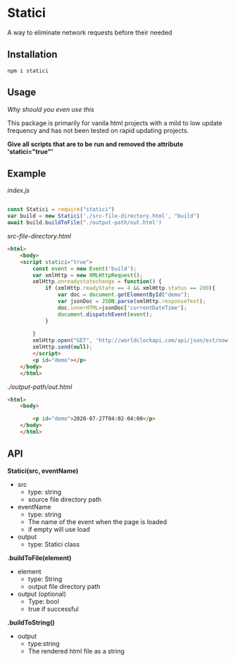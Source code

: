 # Statici
A way to eliminate network requests before their needed


## Installation


```
npm i statici
```
## Usage
_Why should you even use this_

This package is primarily for vanila html projects with a mild to low update frequency and has not been tested on rapid updating projects.

**Give all scripts that are to be run and removed the attribute 'statici="true"'**

## Example

*index.js*
``` javascript

const Statici = require("statici")
var build = new Statici('./src-file-directory.html', "build")
await build.buildToFile("./output-path/out.html')
```
*src-file-directory.html*
```html
<html>
    <body>
    <script statici="true">
        const event = new Event('build'); 
        var xmlHttp = new XMLHttpRequest();
        xmlHttp.onreadystatechange = function() { 
            if (xmlHttp.readyState == 4 && xmlHttp.status == 200){
                var doc = document.getElementById("demo");
                var jsonDoc = JSON.parse(xmlHttp.responseText);
                doc.innerHTML=jsonDoc['currentDateTime'];
                document.dispatchEvent(event);
            }
           
        }
        xmlHttp.open("GET", 'http://worldclockapi.com/api/json/est/now', true);
        xmlHttp.send(null);
        </script>
        <p id="demo"></p>
    </body>
    </html>
```
*./output-path/out.html*
```html
<html>
    <body>

        <p id="demo">2020-07-27T04:02-04:00</p>
    </body>
    </html>
```


## API

**Statici(src, eventName)**
- src
    - type: string
    - source file directory path
- eventName
    - type: string
    - The name of the event when the page is loaded
    - if empty will use load
- output
    - type: Statici class

**.buildToFile(element)**
- element
    - type: String
    - output file directory path
- output (optional)
    - Type: bool
    - true if successful

**.buildToString()**
- output 
    - type:string 
    - The rendered html file as a string